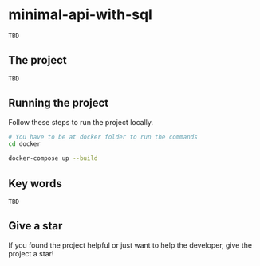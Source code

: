 # minimal-api-with-sql
`TBD`

## The project
`TBD`

## Running the project
Follow these steps to run the project locally.
```bash
# You have to be at docker folder to run the commands
cd docker

docker-compose up --build 
```

## Key words
`TBD`

## Give a star
If you found the project helpful or just want to help the developer, give the project a star!